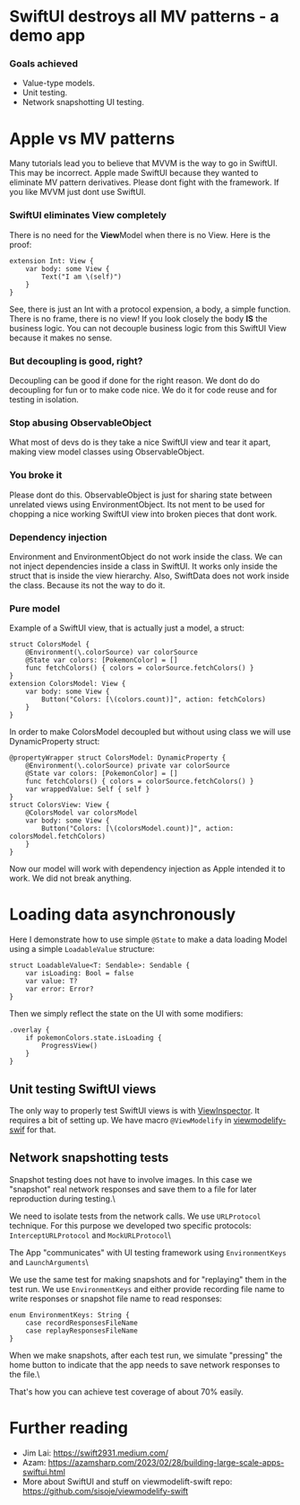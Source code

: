 # SwiftUI destroys all MV patterns - a demo app

### Goals achieved
- Value-type models.
- Unit testing.
- Network snapshotting UI testing.

# Apple vs MV patterns

Many tutorials lead you to believe that MVVM is the way to go in SwiftUI. This may be incorrect. Apple made SwiftUI because they wanted to eliminate MV pattern derivatives. Please dont fight with the framework. If you like MVVM just dont use SwiftUI.

### SwiftUI eliminates View completely

There is no need for the **View**Model when there is no View. Here is the proof: 

```
extension Int: View {
    var body: some View {
        Text("I am \(self)")
    }
}
```
See, there is just an Int with a protocol expension, a body, a simple function. There is no frame, there is no view! If you look closely the body **IS** the business logic. You can not decouple business logic from this SwiftUI View because it makes no sense.

### But decoupling is good, right?

Decoupling can be good if done for the right reason. We dont do do decoupling for fun or to make code nice. We do it for code reuse and for testing in isolation.

### Stop abusing ObservableObject

What most of devs do is they take a nice SwiftUI view and tear it apart, making view model classes using ObservableObject.

### You broke it

Please dont do this. ObservableObject is just for sharing state between unrelated views using EnvironmentObject. Its not ment to be used for chopping a nice working SwiftUI view into broken pieces that dont work.

### Dependency injection

Environment and EnvironmentObject do not work inside the class. We can not inject dependencies inside a class in SwiftUI. It works only inside the struct that is inside the view hierarchy. Also, SwiftData does not work inside the class. Because its not the way to do it.

### Pure model

Example of a SwiftUI view, that is actually just a model, a struct:
```
struct ColorsModel {
    @Environment(\.colorSource) var colorSource
    @State var colors: [PokemonColor] = []
    func fetchColors() { colors = colorSource.fetchColors() }
}
extension ColorsModel: View {
    var body: some View {
        Button("Colors: [\(colors.count)]", action: fetchColors)
    }
}
```

In order to make ColorsModel decoupled but without using class we will use DynamicProperty struct:
```
@propertyWrapper struct ColorsModel: DynamicProperty {
    @Environment(\.colorSource) private var colorSource
    @State var colors: [PokemonColor] = []
    func fetchColors() { colors = colorSource.fetchColors() }
    var wrappedValue: Self { self }
}
struct ColorsView: View {
    @ColorsModel var colorsModel
    var body: some View {
        Button("Colors: [\(colorsModel.count)]", action: colorsModel.fetchColors)
    }
}
```

Now our model will work with dependency injection as Apple intended it to work. We did not break anything.

# Loading data asynchronously

Here I demonstrate how to use simple `@State` to make a data loading Model using a simple `LoadableValue` structure:
```
struct LoadableValue<T: Sendable>: Sendable {
    var isLoading: Bool = false
    var value: T?
    var error: Error?
}
```

Then we simply reflect the state on the UI with some modifiers:
```
.overlay {
    if pokemonColors.state.isLoading {
        ProgressView()
    }
}
```

## Unit testing SwiftUI views

The only way to properly test SwiftUI views is with [ViewInspector](https://github.com/nalexn/ViewInspector). It requires a bit of setting up. We have macro `@ViewModelify` in [viewmodelify-swif](https://github.com/sisoje/viewmodelify-swift) for that.

## Network snapshotting tests

Snapshot testing does not have to involve images. In this case we "snapshot" real network responses and save them to a file for later reproduction during testing.\\

We need to isolate tests from the network calls. We use `URLProtocol` technique. For this purpose we developed two specific protocols: `InterceptURLProtocol` and `MockURLProtocol`\\

The App "communicates" with UI testing framework using `EnvironmentKeys` and `LaunchArguments`\\

We use the same test for making snapshots and for "replaying" them in the test run. We use `EnvironmentKeys` and either provide recording file name to write responses or snapshot file name to read responses:
```
enum EnvironmentKeys: String {
    case recordResponsesFileName
    case replayResponsesFileName
}
```

When we make snapshots, after each test run, we simulate "pressing" the home button to indicate that the app needs to save network responses to the file.\\

That's how you can achieve test coverage of about 70% easily.

# Further reading

- Jim Lai: https://swift2931.medium.com/
- Azam: https://azamsharp.com/2023/02/28/building-large-scale-apps-swiftui.html
- More about SwiftUI and stuff on viewmodelift-swift repo: https://github.com/sisoje/viewmodelify-swift
